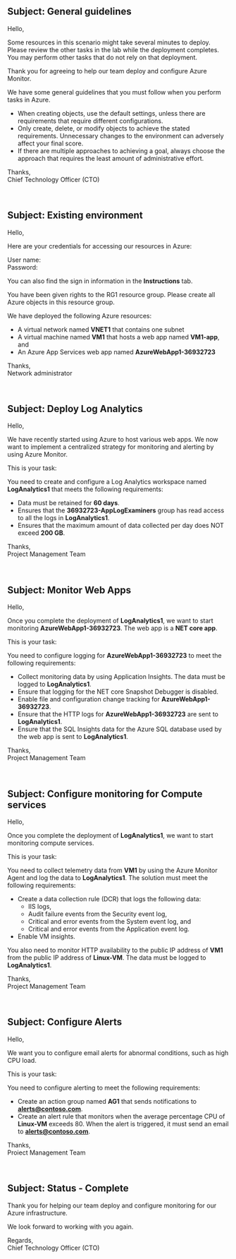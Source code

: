 **Subject: General guidelines**
---
Hello,

Some resources in this scenario might take several minutes to deploy. Please review the other tasks in the lab while the deployment completes. You may perform other tasks that do not rely on that deployment.

Thank you for agreeing to help our team deploy and configure Azure Monitor.

We have some general guidelines that you must follow when you perform tasks in Azure.
* When creating objects, use the default settings, unless there are requirements that require different configurations.
* Only create, delete, or modify objects to achieve the stated requirements. Unnecessary changes to the environment can adversely affect your final score.
* If there are multiple approaches to achieving a goal, always choose the approach that requires the least amount of administrative effort.

Thanks,
<br>
Chief Technology Officer (CTO)

<br>


**Subject: Existing environment**
---
Hello,

Here are your credentials for accessing our resources in Azure:

User name:
<br>
Password:

You can also find the sign in information in the **Instructions** tab.

You have been given rights to the RG1 resource group. Please create all Azure objects in this resource group.

We have deployed the following Azure resources:
* A virtual network named **VNET1** that contains one subnet
* A virtual machine named **VM1** that hosts a web app named **VM1-app**, and
* An Azure App Services web app named **AzureWebApp1-36932723**

Thanks,
<br>
Network administrator

<br>


**Subject: Deploy Log Analytics**
---
Hello,

We have recently started using Azure to host various web apps. We now want to implement a centralized strategy for monitoring and alerting by using Azure Monitor.

This is your task:

You need to create and configure a Log Analytics workspace named **LogAnalytics1** that meets the following requirements:
* Data must be retained for **60 days**.
* Ensures that the **36932723-AppLogExaminers** group has read access to all the logs in **LogAnalytics1**.
* Ensures that the maximum amount of data collected per day does NOT exceed **200 GB**.

Thanks,
<br>
Project Management Team

<br>


**Subject: Monitor Web Apps**
---
Hello,

Once you complete the deployment of **LogAnalytics1**, we want to start monitoring **AzureWebApp1-36932723**. The web app is a **NET core app**.

This is your task:

You need to configure logging for **AzureWebApp1-36932723** to meet the following requirements:
* Collect monitoring data by using Application Insights. The data must be logged to **LogAnalytics1**.
* Ensure that logging for the NET core Snapshot Debugger is disabled.
* Enable file and configuration change tracking for **AzureWebApp1-36932723**.
* Ensure that the HTTP logs for **AzureWebApp1-36932723** are sent to **LogAnalytics1**.
* Ensure that the SQL Insights data for the Azure SQL database used by the web app is sent to **LogAnalytics1**.

Thanks,
<br>
Project Management Team

<br>


**Subject: Configure monitoring for Compute services**
---
Hello,

Once you complete the deployment of **LogAnalytics1**, we want to start monitoring compute services.

This is your task:

You need to collect telemetry data from **VM1** by using the Azure Monitor Agent and log the data to **LogAnalytics1**. The solution must meet the following requirements:
* Create a data collection rule (DCR) that logs the following data:
	* IIS logs,
	* Audit failure events from the Security event log,
	* Critical and error events from the System event log, and
	* Critical and error events from the Application event log.
* Enable VM insights.

You also need to monitor HTTP availability to the public IP address of **VM1** from the public IP address of **Linux-VM**. The data must be logged to **LogAnalytics1**.

Thanks,
<br>
Project Management Team

<br>


**Subject: Configure Alerts**
---
Hello,

We want you to configure email alerts for abnormal conditions, such as high CPU load.

This is your task:

You need to configure alerting to meet the following requirements:
* Create an action group named **AG1** that sends notifications to **alerts@contoso.com**.
* Create an alert rule that monitors when the average percentage CPU of **Linux-VM** exceeds 80. When the alert is triggered, it must send an email to **alerts@contoso.com**.

Thanks,
<br>
Proiect Management Team

<br>


**Subject: Status - Complete**
---
Thank you for helping our team deploy and configure monitoring for our Azure infrastructure.

We look forward to working with you again.

Regards,
<br>
Chief Technology Officer (CTO)

